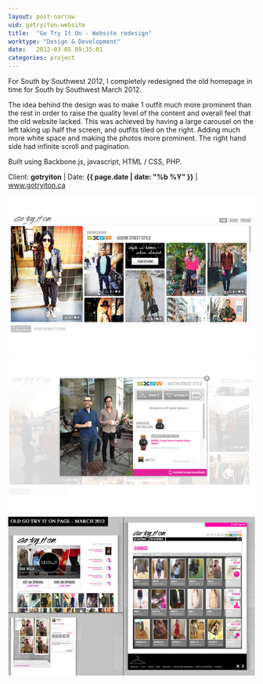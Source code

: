```yaml
---
layout: post-narrow
uid: gotryiton-website
title:  "Go Try It On - Website redesign"
worktype: "Design & Development"
date:   2012-03-05 09:35:01
categories: project
---
```


<p>
For South by Southwest 2012, I completely redesigned the old homepage in time for South by Southwest March 2012.
</p>
<p>
The idea behind the design was to make 1 outfit much more prominent than the rest in order to raise the quality level of the content and overall feel that the old website lacked. This was achieved by having a large carousel on the left taking up half the screen, and outfits tiled on the right.  Adding much more white space and making the photos more prominent.  The right hand side had infinite scroll and pagination.
</p>
<p>
Built using Backbone.js, javascript, HTML / CSS, PHP.
</p>

<p class="meta">Client: <strong>gotryiton</strong> | Date: <strong>{{ page.date | date: "%b %Y" }}</strong> | <a href="http://www.gotryiton.ca">www.gotryiton.ca</a></p>

<div class="showcase">
	<img src="/img/gotryiton-website/gtio-redesign.jpg" alt="gtio-redesign">
	<img src="/img/gotryiton-website/gtio-redesign-2.jpg" alt="gtio-redesign">
	<img src="/img/gotryiton-website/gtio-redesign-3.jpg" alt="gtio-redesign">
</div>